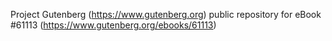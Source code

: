 Project Gutenberg (https://www.gutenberg.org) public repository for eBook #61113 (https://www.gutenberg.org/ebooks/61113)
